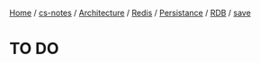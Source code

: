 [Home](https://mengxianbin.github.io) /
[cs-notes](https://mengxianbin.github.io/cs-notes/site) /
[Architecture](https://mengxianbin.github.io/cs-notes/site/Architecture) /
[Redis](https://mengxianbin.github.io/cs-notes/site/Architecture/Redis) /
[Persistance](https://mengxianbin.github.io/cs-notes/site/Architecture/Redis/Persistance) /
[RDB](https://mengxianbin.github.io/cs-notes/site/Architecture/Redis/Persistance/RDB) /
[save](https://mengxianbin.github.io/cs-notes/site/Architecture/Redis/Persistance/RDB/save)

# TO DO
